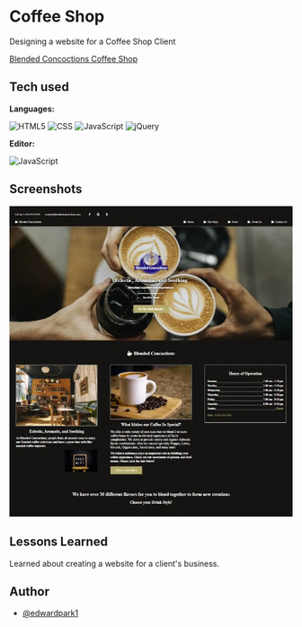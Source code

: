 
# Coffee Shop

Designing a website for a Coffee Shop Client

[Blended Concoctions Coffee Shop](https://blended-concoctions.netlify.app/)

## Tech used

**Languages:**

![HTML5](https://img.shields.io/static/v1?message=HTML5&logo=html5&labelColor=white&color=097969&logoColor=e34f26&label=%20&style=plastic) 
![CSS](https://img.shields.io/static/v1?message=CSS3&logo=css3&labelColor=white&color=097969&logoColor=1182c3&label=%20&style=plastic)
![JavaScript](https://img.shields.io/static/v1?message=JavaScript&logo=javascript&labelColor=5c5c5c&color=097969&logoColor=f7df1e&label=%20&style=plastic)
![jQuery](https://img.shields.io/static/v1?message=jQuery&logo=jquery&labelColor=white&color=097969&logoColor=1182c3&label=%20&style=plastic)

**Editor:**

![JavaScript](https://img.shields.io/static/v1?message=Visual%20Studio%20Code&logo=visualstudiocode&labelColor=white&color=097969&logoColor=3d59a2&label=%20&style=plastic)

## Screenshots

![Site Screenshot](assets/img/site-screenshot2.webp?raw=true "Optional Title")

## Lessons Learned

Learned about creating a website for a client's business.

## Author

- [@edwardpark1](https://github.com/edwardpark1)
